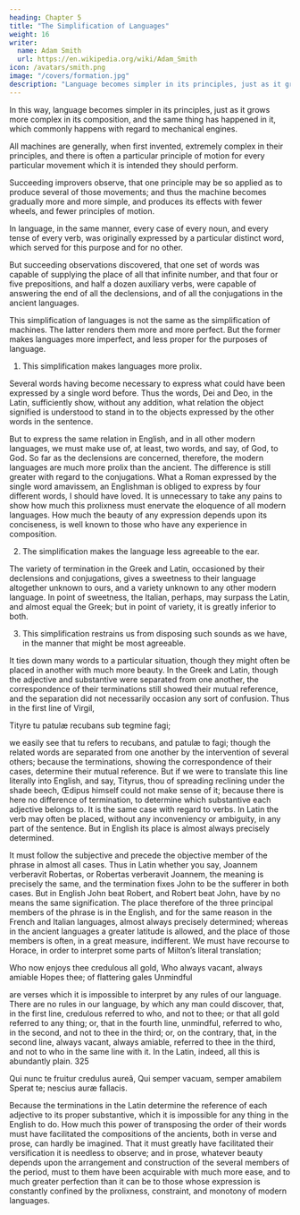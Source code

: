 ```yaml
---
heading: Chapter 5
title: "The Simplification of Languages"
weight: 16
writer:
  name: Adam Smith
  url: https://en.wikipedia.org/wiki/Adam_Smith
icon: /avatars/smith.png
image: "/covers/formation.jpg"
description: "Language becomes simpler in its principles, just as it grows more complex in its composition"
---
```





In this way, language becomes simpler in its principles, just as it grows more complex in its composition, and the same thing has happened in it, which commonly happens with regard to mechanical engines. 

All machines are generally, when first invented, extremely complex in their principles, and there is often a particular principle of motion for every particular movement which it is intended they should perform.

Succeeding improvers observe, that one principle may be so applied as to produce several of those movements; and thus the machine becomes gradually more and more simple, and produces its effects with fewer wheels, and fewer principles of motion. 

In language, in the same manner, every case of every noun, and every tense of every verb, was originally expressed by a particular distinct word, which served for this purpose and for no other. 

But succeeding observations discovered, that one set of words was capable of supplying the place of all that infinite number, and that four or five prepositions, and half a dozen auxiliary verbs, were capable of answering the end of all the declensions, and of all the conjugations in the ancient languages.

This simplification of languages is not the same as the simplification of machines. The latter renders them more and more perfect. But the former makes languages more imperfect, and less proper for the purposes of language.

1. This simplification makes languages more prolix. 

Several words having become necessary to express what could have been expressed by a single word before. Thus the words, Dei and Deo, in the Latin, sufficiently show, without any addition, what relation the object signified is understood to stand in to the objects expressed by the other words in the sentence. 

But to express the same relation in English, and in all other modern languages, we must make use of, at least, two words, and say, of God, to God. So far as the declensions are concerned, therefore, the modern languages are much more prolix than the ancient. The difference is still greater with regard to the conjugations. What a Roman expressed by the single word amavissem, an Englishman is obliged to express by four different words, I should have loved. It is unnecessary to take any pains to show how much this prolixness must enervate the eloquence of all modern languages. How much the beauty of any expression depends upon its conciseness, is well known to those who have any experience in composition.

2. The simplification makes the language less agreeable to the ear. 

The variety of termination in the Greek and Latin, occasioned by their declensions and conjugations, gives a sweetness to their language altogether unknown to ours, and a variety unknown to any other modern language. In point of sweetness, the Italian, perhaps, may surpass the Latin, and almost equal the Greek; but in point of variety, it is greatly inferior to both.

3. This simplification restrains us from disposing such sounds as we have, in the manner that might be most agreeable. 

It ties down many words to a particular situation, though they might often be placed in another with much more beauty. In the Greek and Latin, though the adjective and substantive were separated from one another, the correspondence of their terminations still showed their mutual reference, and the separation did not necessarily occasion any sort of confusion. Thus in the first line of Virgil,

Tityre tu patulæ recubans sub tegmine fagi;

we easily see that tu refers to recubans, and patulæ to fagi; though the related words are separated from one another by the intervention of several others; because the terminations, showing the correspondence of their cases, determine their mutual reference. But if we were to translate this line literally into English, and say, Tityrus, thou of spreading reclining under the shade beech, Œdipus himself could not make sense of it; because there is here no difference of termination, to determine which substantive each adjective belongs to. It is the same case with regard to verbs. In Latin the verb may often be placed, without any inconveniency or ambiguity, in any part of the sentence. But in English its place is almost always precisely determined. 

It must follow the subjective and precede the objective member of the phrase in almost all cases. Thus in Latin whether you say, Joannem verberavit Robertas, or Robertas verberavit Joannem, the meaning is precisely the same, and the termination fixes John to be the sufferer in both cases. But in English John beat Robert, and Robert beat John, have by no means the same signification. The place therefore of the three principal members of the phrase is in the English, and for the same reason in the French and Italian languages, almost always precisely determined; whereas in the ancient languages a greater latitude is allowed, and the place of those members is often, in a great measure, indifferent. We must have recourse to Horace, in order to interpret some parts of Milton’s literal translation;

Who now enjoys thee credulous all gold,
Who always vacant, always amiable
Hopes thee; of flattering gales
Unmindful

are verses which it is impossible to interpret by any rules of our language. There are no rules in our language, by which any man could discover, that, in the first line, credulous referred to who, and not to thee; or that all gold referred to any thing; or, that in the fourth line, unmindful, referred to who, in the second, and not to thee in the third; or, on the contrary, that, in the second line, always vacant, always amiable, referred to thee in the third, and not to who in the same line with it. In the Latin, indeed, all this is abundantly plain. 325

Qui nunc te fruitur credulus aureâ,
Qui semper vacuam, semper amabilem
Sperat te; nescius auræ fallacis.

Because the terminations in the Latin determine the reference of each adjective to its proper substantive, which it is impossible for any thing in the English to do. How much this power of transposing the order of their words must have facilitated the compositions of the ancients, both in verse and prose, can hardly be imagined. That it must greatly have facilitated their versification it is needless to observe; and in prose, whatever beauty depends upon the arrangement and construction of the several members of the period, must to them have been acquirable with much more ease, and to much greater perfection than it can be to those whose expression is constantly confined by the prolixness, constraint, and monotony of modern languages.
